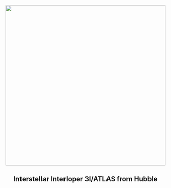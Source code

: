 
<p align="center"><img src="https://apod.nasa.gov/apod/image/2508/3I_Hubble1024.jpg" width="500" height="500"></p>
<h2 align="center"> Interstellar Interloper 3I/ATLAS from Hubble </h2>
